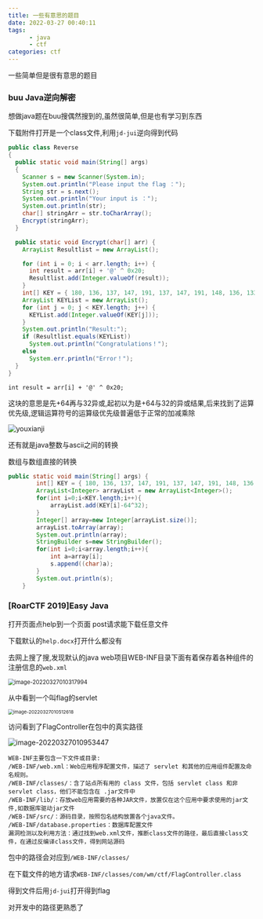 ```yaml
---
title: 一些有意思的题目
date: 2022-03-27 00:40:11
tags:			
      - java
      - ctf
categories: ctf
---
```


一些简单但是很有意思的题目<!--more-->

### buu Java逆向解密

想做java题在buu搜偶然搜到的,虽然很简单,但是也有学习到东西

下载附件打开是一个class文件,利用`jd-jui`逆向得到代码

```java
public class Reverse
{
  public static void main(String[] args)
  {
    Scanner s = new Scanner(System.in);
    System.out.println("Please input the flag ：");
    String str = s.next();
    System.out.println("Your input is ：");
    System.out.println(str);
    char[] stringArr = str.toCharArray();
    Encrypt(stringArr);
  }

  public static void Encrypt(char[] arr) {
    ArrayList Resultlist = new ArrayList();

    for (int i = 0; i < arr.length; i++) {
      int result = arr[i] + '@' ^ 0x20;
      Resultlist.add(Integer.valueOf(result));
    }
    int[] KEY = { 180, 136, 137, 147, 191, 137, 147, 191, 148, 136, 133, 191, 134, 140, 129, 135, 191, 65 };
    ArrayList KEYList = new ArrayList();
    for (int j = 0; j < KEY.length; j++) {
      KEYList.add(Integer.valueOf(KEY[j]));
    }
    System.out.println("Result:");
    if (Resultlist.equals(KEYList))
      System.out.println("Congratulations！");
    else
      System.err.println("Error！");
  }
}
```

`int result = arr[i] + '@' ^ 0x20;`

这块的意思是先+64再与32异或,起初以为是+64与32的异或结果,后来找到了运算优先级,逻辑运算符号的运算级优先级普遍低于正常的加减乘除

![youxianji](https://blue-satchel.oss-cn-chengdu.aliyuncs.com/youxianji.jpg)

还有就是java整数与ascii之间的转换

数组与数组直接的转换

```java
public static void main(String[] args) {
        int[] KEY = { 180, 136, 137, 147, 191, 137, 147, 191, 148, 136, 133, 191, 134, 140, 129, 135, 191, 65 };
        ArrayList<Integer> arrayList = new ArrayList<Integer>();
        for(int i=0;i<KEY.length;i++){
            arrayList.add(KEY[i]-64^32);
        }
        Integer[] array=new Integer[arrayList.size()];
        arrayList.toArray(array);
        System.out.println(array);
        StringBuilder s=new StringBuilder();
        for(int i=0;i<array.length;i++){
            int a=array[i];
            s.append((char)a);
        }
        System.out.println(s);
    }
```

### [RoarCTF 2019]Easy Java

打开页面点help到一个页面 post请求能下载任意文件

下载默认的`help.docx`打开什么都没有

去网上搜了搜,发现默认的java web项目WEB-INF目录下面有着保存着各种组件的注册信息的`web.xml`

<img src="https://blue-satchel.oss-cn-chengdu.aliyuncs.com/image-20220327010317994.png" alt="image-20220327010317994" style="zoom:80%;" />

从中看到一个叫flag的servlet

<img src="https://blue-satchel.oss-cn-chengdu.aliyuncs.com/image-20220327010512618.png" alt="image-20220327010512618" style="zoom: 67%;" />

访问看到了FlagController在包中的真实路径

![image-20220327010953447](https://blue-satchel.oss-cn-chengdu.aliyuncs.com/image-20220327010953447.png)

```
WEB-INF主要包含一下文件或目录:
/WEB-INF/web.xml：Web应用程序配置文件，描述了 servlet 和其他的应用组件配置及命名规则。
/WEB-INF/classes/：含了站点所有用的 class 文件，包括 servlet class 和非servlet class，他们不能包含在 .jar文件中
/WEB-INF/lib/：存放web应用需要的各种JAR文件，放置仅在这个应用中要求使用的jar文件,如数据库驱动jar文件
/WEB-INF/src/：源码目录，按照包名结构放置各个java文件。
/WEB-INF/database.properties：数据库配置文件
漏洞检测以及利用方法：通过找到web.xml文件，推断class文件的路径，最后直接class文件，在通过反编译class文件，得到网站源码
```

包中的路径会对应到`/WEB-INF/classes/`

在下载文件的地方请求`WEB-INF/classes/com/wm/ctf/FlagController.class`

得到文件后用`jd-jui`打开得到flag

对开发中的路径更熟悉了
